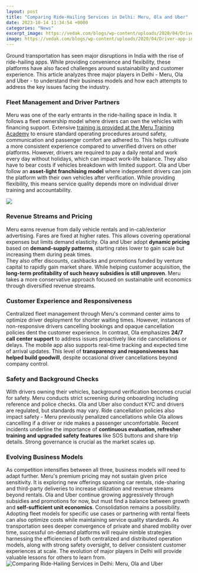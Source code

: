 ```yaml
---
layout: post
title: "Comparing Ride-Hailing Services in Delhi: Meru, Ola and Uber"
date: 2023-10-14 11:34:54 +0000
categories: "News"
excerpt_image: https://vedak.com/blogs/wp-content/uploads/2020/04/Driver-app-installataions-Quartz-India.png
image: https://vedak.com/blogs/wp-content/uploads/2020/04/Driver-app-installataions-Quartz-India.png
---
```


Ground transportation has seen major disruptions in India with the rise of ride-hailing apps. While providing convenience and flexibility, these platforms have also faced challenges around sustainability and customer experience. This article analyzes three major players in Delhi - Meru, Ola and Uber - to understand their business models and how each attempts to address the key issues facing the industry.
### Fleet Management and Driver Partners 
Meru was one of the early entrants in the ride-hailing space in India. It follows a fleet ownership model where drivers can own the vehicles with financing support. Extensive [training is provided at the Meru Training Academy](https://logurl.github.io/tabs/categories/) to ensure standard operating procedures around safety, communication and passenger comfort are adhered to. This helps cultivate a more consistent experience compared to unverified drivers on other platforms. 
However, drivers are required to pay a daily rental and work every day without holidays, which can impact work-life balance. They also have to bear costs if vehicles breakdown with limited support. Ola and Uber follow an **asset-light franchising model** where independent drivers can join the platform with their own vehicles after verification. While providing flexibility, this means service quality depends more on individual driver training and accountability.

![](https://media.ride.guru/.thumbnails/uploads/uber-v-ola-800px.png/uber-v-ola-800px-800x697-no-upscale.png)
### Revenue Streams and Pricing
Meru earns revenue from daily vehicle rentals and in-cab/exterior advertising. Fares are fixed at higher rates. This allows covering operational expenses but limits demand elasticity. Ola and Uber adopt **dynamic pricing** based on **demand-supply patterns**, starting rates lower to gain scale but increasing them during peak times.  
They also offer discounts, cashbacks and promotions funded by venture capital to rapidly gain market share. While helping customer acquisition, the **long-term profitability of such heavy subsidies is still unproven**. Meru takes a more conservative approach focused on sustainable unit economics through diversified revenue streams.
### Customer Experience and Responsiveness 
Centralized fleet management through Meru's command center aims to optimize driver deployment for shorter waiting times. However, instances of non-responsive drivers cancelling bookings and opaque cancellation policies dent the customer experience. 
In contrast, Ola emphasizes **24/7 call center support** to address issues proactively like ride cancellations or delays. The mobile app also supports real-time tracking and expected time of arrival updates. This level of **transparency and responsiveness has helped build goodwill**, despite occasional driver cancellations beyond company control.
### Safety and Background Checks
With drivers owning their vehicles, background verification becomes crucial for safety. Meru conducts strict screening during onboarding including reference and police checks. Ola and Uber also conduct KYC and drivers are regulated, but standards may vary. 
Ride cancellation policies also impact safety - Meru previously penalized cancellations while Ola allows cancelling if a driver or ride makes a passenger uncomfortable. Recent incidents underline the importance of **continuous evaluation, refresher training and upgraded safety features** like SOS buttons and share trip details. Strong governance is crucial as the market scales up.
### Evolving Business Models 
As competition intensifies between all three, business models will need to adapt further. Meru's premium pricing may not sustain given price sensitivity. It is exploring new offerings spanning car rentals, ride-sharing and third-party deliveries to increase utilization and revenue streams beyond rentals. 
Ola and Uber continue growing aggressively through subsidies and promotions for now, but must find a balance between growth and **self-sufficient unit economics**. Consolidation remains a possibility. Adopting fleet models for specific use cases or partnering with rental fleets can also optimize costs while maintaining service quality standards.
As transportation sees deeper convergence of private and shared mobility over time, successful on-demand platforms will require nimble strategies harnessing the efficiencies of both centralized and distributed operation models, along with strong safety oversight, to deliver consistent customer experiences at scale. The evolution of major players in Delhi will provide valuable lessons for others to learn from.
![Comparing Ride-Hailing Services in Delhi: Meru, Ola and Uber](https://vedak.com/blogs/wp-content/uploads/2020/04/Driver-app-installataions-Quartz-India.png)